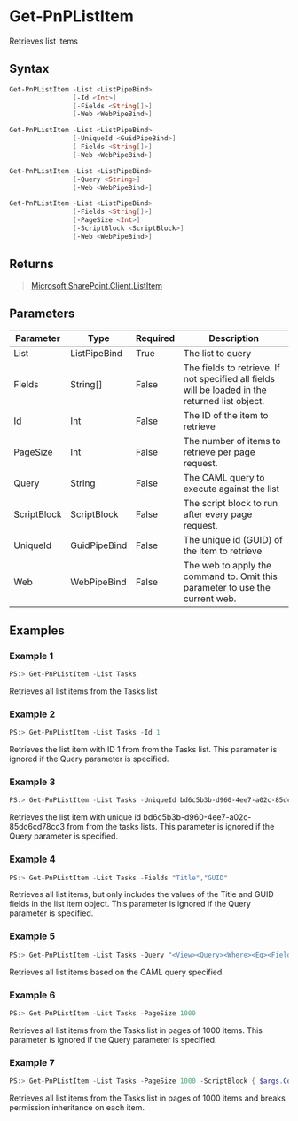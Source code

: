 # Get-PnPListItem
Retrieves list items
## Syntax
```powershell
Get-PnPListItem -List <ListPipeBind>
                [-Id <Int>]
                [-Fields <String[]>]
                [-Web <WebPipeBind>]
```


```powershell
Get-PnPListItem -List <ListPipeBind>
                [-UniqueId <GuidPipeBind>]
                [-Fields <String[]>]
                [-Web <WebPipeBind>]
```


```powershell
Get-PnPListItem -List <ListPipeBind>
                [-Query <String>]
                [-Web <WebPipeBind>]
```


```powershell
Get-PnPListItem -List <ListPipeBind>
                [-Fields <String[]>]
                [-PageSize <Int>]
                [-ScriptBlock <ScriptBlock>]
                [-Web <WebPipeBind>]
```


## Returns
>[Microsoft.SharePoint.Client.ListItem](https://msdn.microsoft.com/en-us/library/microsoft.sharepoint.client.listitem.aspx)

## Parameters
Parameter|Type|Required|Description
---------|----|--------|-----------
|List|ListPipeBind|True|The list to query|
|Fields|String[]|False|The fields to retrieve. If not specified all fields will be loaded in the returned list object.|
|Id|Int|False|The ID of the item to retrieve|
|PageSize|Int|False|The number of items to retrieve per page request.|
|Query|String|False|The CAML query to execute against the list|
|ScriptBlock|ScriptBlock|False|The script block to run after every page request.|
|UniqueId|GuidPipeBind|False|The unique id (GUID) of the item to retrieve|
|Web|WebPipeBind|False|The web to apply the command to. Omit this parameter to use the current web.|
## Examples

### Example 1
```powershell
PS:> Get-PnPListItem -List Tasks
```
Retrieves all list items from the Tasks list

### Example 2
```powershell
PS:> Get-PnPListItem -List Tasks -Id 1
```
Retrieves the list item with ID 1 from from the Tasks list. This parameter is ignored if the Query parameter is specified.

### Example 3
```powershell
PS:> Get-PnPListItem -List Tasks -UniqueId bd6c5b3b-d960-4ee7-a02c-85dc6cd78cc3
```
Retrieves the list item with unique id bd6c5b3b-d960-4ee7-a02c-85dc6cd78cc3 from from the tasks lists. This parameter is ignored if the Query parameter is specified.

### Example 4
```powershell
PS:> Get-PnPListItem -List Tasks -Fields "Title","GUID"
```
Retrieves all list items, but only includes the values of the Title and GUID fields in the list item object. This parameter is ignored if the Query parameter is specified.

### Example 5
```powershell
PS:> Get-PnPListItem -List Tasks -Query "<View><Query><Where><Eq><FieldRef Name='GUID'/><Value Type='Guid'>bd6c5b3b-d960-4ee7-a02c-85dc6cd78cc3</Value></Eq></Where></Query></View>"
```
Retrieves all list items based on the CAML query specified.

### Example 6
```powershell
PS:> Get-PnPListItem -List Tasks -PageSize 1000
```
Retrieves all list items from the Tasks list in pages of 1000 items. This parameter is ignored if the Query parameter is specified.

### Example 7
```powershell
PS:> Get-PnPListItem -List Tasks -PageSize 1000 -ScriptBlock { $args.Context.ExecuteQuery() } | % { $_.BreakRoleInheritance($true, $true) }
```
Retrieves all list items from the Tasks list in pages of 1000 items and breaks permission inheritance on each item.
